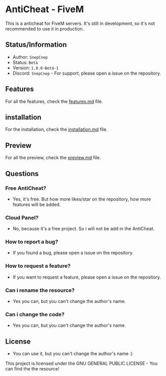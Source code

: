 # AntiCheat - FiveM
This is a anticheat for FiveM servers. It's still in development, so it's not recommended to use it in production.

## Status/Information
- Author: `SnepCnep`
- Status: `Betä`
- Version: `1.0.0-Betá-1`
- Discord: `SnepCnep` - For support, please open a issue on the repository.

## Features
For all the features, check the [features.md](documention/features.md) file.

## installation
For the installation, check the [installation.md](documention/installation.md) file.

## Preview
For all the preview, check the [preview.md](documention/preview.md) file.

## Questions

### Free AntiCheat?
- Yes, it's free. But how more likes/star on the repository, how more features will be added.

### Cloud Panel?
- No, because it's a free project. So i will not be add in the AntiCheat.

### How to report a bug?
- If you found a bug, please open a issue on the repository.

### How to request a feature?
- If you want to request a feature, please open a issue on the repository.

### Can i rename the resource?
- Yes you can, but you can't change the author's name.

### Can i change the code?
- Yes you can, but you can't change the author's name.



## License
- You can use it, but you can't change the author's name :)

This project is licensed under the GNU GENERAL PUBLIC LICENSE - You can find the the resource!
